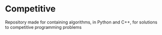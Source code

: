 # Competitive
Repository made for containing algorithms, in Python and C++, for solutions to competitive programming problems
